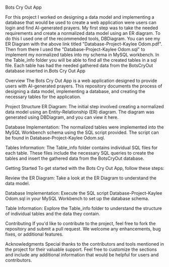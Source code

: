 Bots Cry Out App

For this project I worked on designing a data model and implementing a database that would be used to create a web application were users can login and find AI-generated prayers. My first step was to take the needed requirements and create a normalized data model using an ER diagram. To do this I used one of the recommended tools, DBDiagram. You can see my ER Diagram with the above link titled "Database-Project-Kaylee Odom.pdf". Then from there I used the "Database-Project-Kaylee Odom.sql" to implement my normalized tables into my schema in MySQL workbench. In the Table_info folder you will be able to find all the created tables in a sql file. Each table has had the needed gathered data from the BotsCryOut database inserted in.Bots Cry Out App

Overview
The Bots Cry Out App is a web application designed to provide users with AI-generated prayers. This repository documents the process of designing a data model, implementing a database, and creating the necessary tables for the application.

Project Structure
ER Diagram: The initial step involved creating a normalized data model using an Entity-Relationship (ER) diagram. The diagram was generated using DBDiagram, and you can view it here.

Database Implementation: The normalized tables were implemented into the MySQL Workbench schema using the SQL script provided. The script can be found in Database-Project-Kaylee Odom.sql.

Tables Information: The Table_info folder contains individual SQL files for each table. These files include the necessary SQL queries to create the tables and insert the gathered data from the BotsCryOut database.

Getting Started
To get started with the Bots Cry Out App, follow these steps:

Review the ER Diagram: Take a look at the ER Diagram to understand the data model.

Database Implementation: Execute the SQL script Database-Project-Kaylee Odom.sql in your MySQL Workbench to set up the database schema.

Table Information: Explore the Table_info folder to understand the structure of individual tables and the data they contain.

Contributing
If you'd like to contribute to the project, feel free to fork the repository and submit a pull request. We welcome any enhancements, bug fixes, or additional features.

Acknowledgments
Special thanks to the contributors and tools mentioned in the project for their valuable support.
Feel free to customize the sections and include any additional information that would be helpful for users and contributors.
